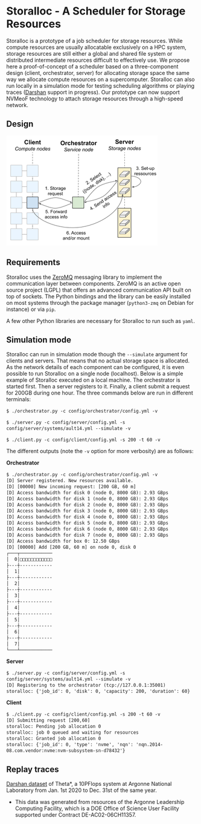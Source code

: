 # Storalloc - A Scheduler for Storage Resources

Storalloc is a prototype of a job scheduler for storage resources. While compute resources are usually allocatable exclusively on a HPC system, storage resources are still either a global and shared file system or distributed intermediate resources difficult to effectively use. We propose here a proof-of-concept of a scheduler based on a three-component design (client, orchestrator, server) for allocating storage space the same way we allocate compute resources on a supercomputer. Storalloc can also run locally in a simulation mode for testing scheduling algorithms or playing traces ([Darshan](https://www.mcs.anl.gov/research/projects/darshan/) support in progress). Our prototype can now support NVMeoF technology to attach storage resources through a high-speed network. 

## Design

![Storalloc design](doc/img/StorAlloc_design.png)

## Requirements

Storalloc uses the [ZeroMQ](https://zeromq.org/) messaging library to implement the communication layer between components. ZeroMQ is an active open source project (LGPL) that offers an advanced communication API built on top of sockets. The Python bindings and the library can be easily installed on most systems through the package manager (`python3-zmq` on Debian for instance) or via `pip`.

A few other Python libraries are necessary for Storalloc to run such as `yaml`.

## Simulation mode

Storalloc can run in simulation mode though the `--simulate` argument for clients and servers. That means that no actual storage space is allocated. As the network details of each component can be configured, it is even possible to run Storalloc on a single node (localhost). Below is a simple example of Storalloc executed on a local machine. The orchestrator is started first. Then a server registers to it. Finally, a client submit a request for 200GB during one hour. The three commands below are run in different terminals:

``` shell
$ ./orchestrator.py -c config/orchestrator/config.yml -v
```

``` shell
$ ./server.py -c config/server/config.yml -s config/server/systems/ault14.yml --simulate -v
```
``` shell
$ ./client.py -c config/client/config.yml -s 200 -t 60 -v
```

The different outputs (note the `-v` option for more verbosity) are as follows:

**Orchestrator**

``` shell
$ ./orchestrator.py -c config/orchestrator/config.yml -v
[D] Server registered. New resources available.
[D] [00000] New incoming request: [200 GB, 60 m]
[D] Access bandwidth for disk 0 (node 0, 8000 GB): 2.93 GBps
[D] Access bandwidth for disk 1 (node 0, 8000 GB): 2.93 GBps
[D] Access bandwidth for disk 2 (node 0, 8000 GB): 2.93 GBps
[D] Access bandwidth for disk 3 (node 0, 8000 GB): 2.93 GBps
[D] Access bandwidth for disk 4 (node 0, 8000 GB): 2.93 GBps
[D] Access bandwidth for disk 5 (node 0, 8000 GB): 2.93 GBps
[D] Access bandwidth for disk 6 (node 0, 8000 GB): 2.93 GBps
[D] Access bandwidth for disk 7 (node 0, 8000 GB): 2.93 GBps
[D] Access bandwidth for box 0: 12.50 GBps
[D] [00000] Add [200 GB, 60 m] on node 0, disk 0
┌───┬────────────
│  0│□□□□□□□□□□□□
├---┼------------
│  1│
├---┼------------
│  2│
├---┼------------
│  3│
├---┼------------
│  4│
├---┼------------
│  5│
├---┼------------
│  6│
├---┼------------
│  7│
└───┴────────────
```

**Server**

``` shell
$ ./server.py -c config/server/config.yml -s config/server/systems/ault14.yml --simulate -v
[D] Registering to the orchestrator (tcp://127.0.0.1:35001)
storalloc: {'job_id': 0, 'disk': 0, 'capacity': 200, 'duration': 60}
```

**Client**

``` shell
$ ./client.py -c config/client/config.yml -s 200 -t 60 -v
[D] Submitting request [200,60]
storalloc: Pending job allocation 0
storalloc: job 0 queued and waiting for resources
storalloc: Granted job allocation 0
storalloc: {'job_id': 0, 'type': 'nvme', 'nqn': 'nqn.2014-08.com.vendor:nvme:nvm-subsystem-sn-d78432'}
```

## Replay traces

[Darshan dataset](https://reports.alcf.anl.gov/data/theta.html) of Theta*, a 10PFlops system at Argonne National Laboratory from Jan. 1st 2020 to Dec. 31st of the same year.

* This data was generated from resources of the Argonne Leadership Computing Facility, which is a DOE Office of Science User Facility supported under Contract DE-AC02-06CH11357. 
